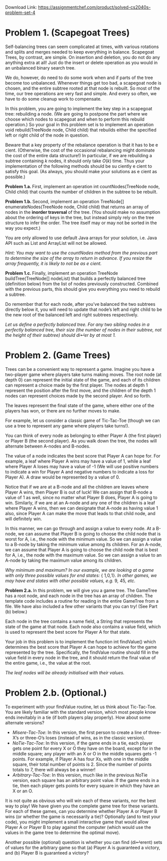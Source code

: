 Download Link: https://assignmentchef.com/product/solved-cs2040s-problem-set-4
<br>
<h1>Problem 1.          (Scapegoat Trees)</h1>

Self-balancing trees can seem complicated at times, with various rotations and splits and merges needed to keep everything in balance. Scapegoat Trees, by contrast, are simple. On insertion and deletion, you do not do any anything extra at all! Just do the insert or delete operation as you would in an unbalanced binary search tree.

We do, however, do need to do some work when and if parts of the tree become too unbalanced. Whenever things get too bad, a scapegoat node is chosen, and the entire subtree rooted at that node is rebuilt. So most of the time, our tree operations are very fast and simple. And every so often, we have to do some cleanup work to compensate.

In this problem, you are going to implement the key step in a scapegoat tree: rebuilding a node. (We are going to postpone the part where we choose which nodes to scapegoat and when to perform this rebuild operation.) So your goal in this problem set is to implement an operation void rebuild(TreeNode node, Child child) that rebuilds either the specified left or right child of the node in question.

Beware that a key property of the rebalance operation is that it has to be e cient. (Otherwise, the cost of the occasional rebalancing might dominate the cost of the entire data structure!) In particular, if we are rebuilding a subtree containing <em>k </em>nodes, it should only take <em>O</em>(<em>k</em>) time. Thus your implementation of the following methods should be su ciently e cient to satisfy this goal. (As always, you should make your solutions as e cient as possible.)

<strong>Problem 1.a. </strong>First, implement an operation int countNodes(TreeNode node, Child child) that counts the number of children in the subtree to be rebuilt.

<strong>Problem 1.b. </strong>Second, implement an operation TreeNode[] enumerateNodes(TreeNode node, Child child) that returns an array of nodes in the <strong>inorder traversal </strong>of the tree. (You should make no assumption about the ordering of keys in the tree, but instead simply rely on the tree structure to infer the order. The tree itself may or may not be sorted in the way you expect.)

You are only allowed to use default Java arrays for your solution, i.e. Java API such as List and ArrayList will not be allowed.

<em>Hint: You may want to use the </em><em>countNodes method from the previous part to determine the size of the array to return in advance. If you resize the array frequently, it is likely to not be as e cient.</em>

<strong>Problem 1.c. </strong>Finally, implement an operation TreeNode buildTree(TreeNode[] nodeList) that builds a perfectly balanced tree (definition below) from the list of nodes previously constructed. Combined with the previous parts, this should give you everything you need to rebuild a subtree.

Do remember that for each node, after you’ve balanced the two subtrees directly below it, you will need to update that node’s left and right child to be the new root of the balanced left and right subtrees respectively.

<em>Let us define a perfectly balanced tree. For any two sibling nodes in a perfectly balanced tree, their size (the number of nodes in their subtree, not the height of their subtree) should di↵er by at most 1.</em>

<h1>Problem 2.         (Game Trees)</h1>

Trees can be a convenient way to represent a game. Imagine you have a two-player game where players take turns making moves. The root node (at depth 0) can represent the initial state of the game, and each of its children can represent a choice made by the first player. The nodes at depth 1 represent the position after the first move, and the children of the depth 1 nodes can represent choices made by the second player. And so forth.

The leaves represent the final state of the game, where either one of the players has won, or there are no further moves to make.

For example, let us consider a classic game of Tic-Tac-Toe (though we can use a tree to represent any game where players take turns!).

You can think of every node as belonging to either Player A (the first player) or Player B (the second player). As you walk down the tree, the nodes will alternate between A-nodes and B-nodes.

The value of a node indicates the best score that Player A can hope for. For example, a leaf where Player A wins may have a value of 1, while a leaf where Player A loses may have a value of -1 (We will use positive numbers to indicate a win for Player A and negative numbers to indicate a loss for Player A). A draw would be represented by a value of 0.

Notice that if we are at a B-node and all the children are leaves where Player A wins, then Player B is out of luck! We can assign that B-node a value of 1 as well, since no matter what Player B does, Player A is going to win. Similarly, if we are at an A-node and any one of the children is a leaf where Player A wins, then we can designate that A-node as having value 1 also, since Player A can make the move that leads to that child node, and will definitely win.

In this manner, we can go through and assign a value to every node. At a B-node, we can assume that Player B is going to choose the child node that is worst for A, i.e., the node with the minimum value. So we can assign a value to a B-node by taking the minimum value among its children. For an A-node, we can assume that Player A is going to choose the child node that is best for A, i.e., the node with the maximum value. So we can assign a value to an A-node by taking the maximum value among its children.

<em>Why minimum and maximum? In our example, we are looking at a game with only three possible values for end states: </em>{ 1<em>,</em>0<em>,</em>1}<em>. In other games, we may have end states with other possible values, e.g. </em>9<em>, </em>45<em>, etc.</em>

<strong>Problem 2.a. </strong>In this problem, we will give you a game tree. The GameTree has a root node, and each node in the tree has an array of children. The template code includes a routine for reading in the entire GameTree from a file. We have also included a few other variants that you can try! (See Part (b) below.)

Each node in the tree contains a name field, a String that represents the state of the game at that node. Each node also contains a value field, which is used to represent the best score for Player A for that state.

Your job in this problem is to implement the function int findValue() which determines the best score that Player A can hope to achieve for the game represented by the tree. Specifically, the findValue routine should fill in the value field in every node in the tree, and it should return the final value of the entire game, i.e., the value at the root.

<em>The leaf nodes will be already initialised with their values.</em>

<h1>Problem 2.b.         (Optional.)</h1>

To experiment with your findValue routine, let us think about Tic-Tac-Toe. You are likely familiar with the standard version, which most people know ends inevitably in a tie (if both players play properly). How about some alternate versions?

<ul>

 <li><em>Misere-Tac-Toe</em>: In this version, the first person to create a line of three-X’s or three-O’s loses (instead of wins, as in the classic version).</li>

 <li><em>NoTie-Tac-Toe</em>: In this version, if the game ends in a tie, each player gets one point for every X or O they have on the board, except for in the middle square; any player with an X or O in the middle squares gets -1 points. For example, if Player A has four Xs, with one in the middle square, their total number of points is 2. Since the number of points totals to 7, there will always be a winner!</li>

 <li><em>Arbitrary-Tac-Toe</em>: In this version, much like in the previous NoTie version, each square has an arbitrary point value. If the game ends in a tie, then each player gets points for every square in which they have an X or an O.</li>

</ul>

It is not quite as obvious who will win each of these variants, nor the best way to play! We have given you the complete game tree for these variants. For each of these games, can you determine whether Player A or Player B wins (or whether the game is necessarily a tie)? Optionally (and to test your code), you might implement a small interactive game that would allow Player A or Player B to play against the computer (which would use the values in the game tree to determine the optimal move).

Another possible (optional) question is whether you can find (di↵erent) sets of values for the arbitrary game so that (a) Player A is guaranteed a victory, and (b) Player B is guaranteed a victory?
